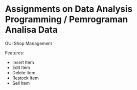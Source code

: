 # Assignments on Data Analysis Programming / Pemrograman Analisa Data

GUI Shop Management

Features:
- Insert Item
- Edit Item
- Delete Item
- Restock Item
- Sell Item
